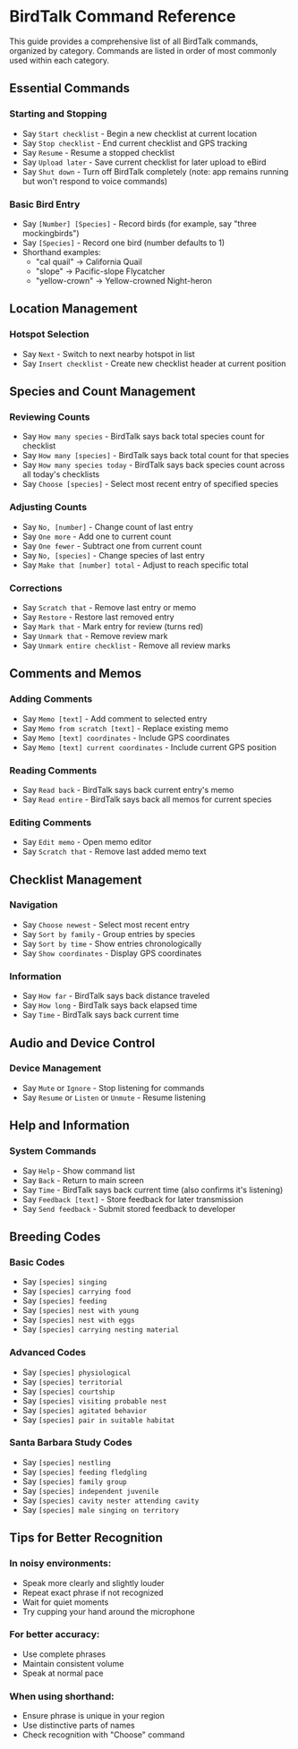 # BirdTalk Command Reference

This guide provides a comprehensive list of all BirdTalk commands, organized by category. Commands are listed in order of most commonly used within each category.

## Essential Commands

### Starting and Stopping
- Say `Start checklist` - Begin a new checklist at current location
- Say `Stop checklist` - End current checklist and GPS tracking
- Say `Resume` - Resume a stopped checklist
- Say `Upload later` - Save current checklist for later upload to eBird
- Say `Shut down` - Turn off BirdTalk completely (note: app remains running but won't respond to voice commands)

### Basic Bird Entry
- Say `[Number] [Species]` - Record birds (for example, say "three mockingbirds")
- Say `[Species]` - Record one bird (number defaults to 1)
- Shorthand examples:
    - "cal quail" → California Quail
    - "slope" → Pacific-slope Flycatcher
    - "yellow-crown" → Yellow-crowned Night-heron

## Location Management

### Hotspot Selection
- Say `Next` - Switch to next nearby hotspot in list
- Say `Insert checklist` - Create new checklist header at current position

## Species and Count Management

### Reviewing Counts
- Say `How many species` - BirdTalk says back total species count for checklist
- Say `How many [species]` - BirdTalk says back total count for that species
- Say `How many species today` - BirdTalk says back species count across all today's checklists
- Say `Choose [species]` - Select most recent entry of specified species

### Adjusting Counts
- Say `No, [number]` - Change count of last entry
- Say `One more` - Add one to current count
- Say `One fewer` - Subtract one from current count
- Say `No, [species]` - Change species of last entry
- Say `Make that [number] total` - Adjust to reach specific total

### Corrections
- Say `Scratch that` - Remove last entry or memo
- Say `Restore` - Restore last removed entry
- Say `Mark that` - Mark entry for review (turns red)
- Say `Unmark that` - Remove review mark
- Say `Unmark entire checklist` - Remove all review marks

## Comments and Memos

### Adding Comments
- Say `Memo [text]` - Add comment to selected entry
- Say `Memo from scratch [text]` - Replace existing memo
- Say `Memo [text] coordinates` - Include GPS coordinates
- Say `Memo [text] current coordinates` - Include current GPS position

### Reading Comments
- Say `Read back` - BirdTalk says back current entry's memo
- Say `Read entire` - BirdTalk says back all memos for current species

### Editing Comments
- Say `Edit memo` - Open memo editor
- Say `Scratch that` - Remove last added memo text

## Checklist Management

### Navigation
- Say `Choose newest` - Select most recent entry
- Say `Sort by family` - Group entries by species
- Say `Sort by time` - Show entries chronologically
- Say `Show coordinates` - Display GPS coordinates

### Information
- Say `How far` - BirdTalk says back distance traveled
- Say `How long` - BirdTalk says back elapsed time
- Say `Time` - BirdTalk says back current time

## Audio and Device Control

### Device Management
- Say `Mute` or `Ignore` - Stop listening for commands
- Say `Resume` or `Listen` or `Unmute` - Resume listening

## Help and Information

### System Commands
- Say `Help` - Show command list
- Say `Back` - Return to main screen
- Say `Time` - BirdTalk says back current time (also confirms it's listening)
- Say `Feedback [text]` - Store feedback for later transmission
- Say `Send feedback` - Submit stored feedback to developer

## Breeding Codes

### Basic Codes
- Say `[species] singing`
- Say `[species] carrying food`
- Say `[species] feeding`
- Say `[species] nest with young`
- Say `[species] nest with eggs`
- Say `[species] carrying nesting material`

### Advanced Codes
- Say `[species] physiological`
- Say `[species] territorial`
- Say `[species] courtship`
- Say `[species] visiting probable nest`
- Say `[species] agitated behavior`
- Say `[species] pair in suitable habitat`

### Santa Barbara Study Codes
- Say `[species] nestling`
- Say `[species] feeding fledgling`
- Say `[species] family group`
- Say `[species] independent juvenile`
- Say `[species] cavity nester attending cavity`
- Say `[species] male singing on territory`

## Tips for Better Recognition

### In noisy environments:
- Speak more clearly and slightly louder
- Repeat exact phrase if not recognized
- Wait for quiet moments
- Try cupping your hand around the microphone

### For better accuracy:
- Use complete phrases
- Maintain consistent volume
- Speak at normal pace

### When using shorthand:
- Ensure phrase is unique in your region
- Use distinctive parts of names
- Check recognition with "Choose" command
